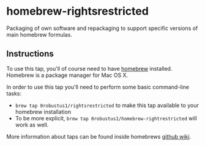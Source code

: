 # homebrew-rightsrestricted

Packaging of own software and repackaging to support specific versions of main
homebrew formulas.

## Instructions

To use this tap, you'll of course need to have [homebrew][1] installed.
Homebrew is a package manager for Mac OS X.

In order to use this tap you'll need to perform some basic command-line tasks:

- `brew tap 0robustus1/rightsrestricted` to make this tap available to your
  homebrew installation
- To be more explicit, `brew tap 0robustus1/homebrew-rightrestricted` will work
  as well.

More information about taps can be found inside homebrews [github wiki][2].

[1]: http://brew.sh/
[2]: https://github.com/Homebrew/homebrew/wiki/brew-tap
